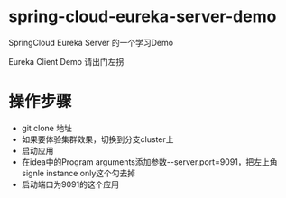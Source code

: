 # spring-cloud-eureka-server-demo

SpringCloud Eureka Server 的一个学习Demo

Eureka Client Demo 请出门左拐

# 操作步骤
- git clone 地址
- 如果要体验集群效果，切换到分支cluster上
- 启动应用
- 在idea中的Program arguments添加参数--server.port=9091，把左上角signle instance only这个勾去掉
- 启动端口为9091的这个应用
